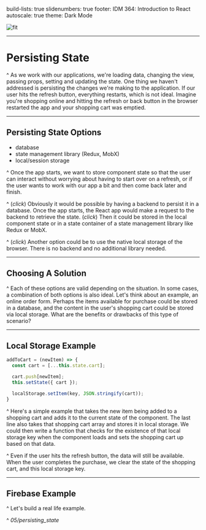 build-lists: true
slidenumbers: true
footer: IDM 364: Introduction to React
autoscale: true
theme: Dark Mode

![fit](https://reactjs.org/logo-og.png)

---

# Persisting State

^ As we work with our applications, we're loading data, changing the view, passing props, setting and updating the state. One thing we haven't addressed is persisting the changes we're making to the application. If our user hits the refresh button, everything restarts, which is not ideal. Imagine you're shopping online and hitting the refresh or back button in the browser restarted the app and your shopping cart was emptied.

---

## Persisting State Options

- database
- state management library (Redux, MobX)
- local/session storage

^ Once the app starts, we want to store component state so that the user can interact without worrying about having to start over on a refresh, or if the user wants to work with our app a bit and then come back later and finish.

^ (_click_) Obviously it would be possible by having a backend to persist it in a database. Once the app starts, the React app would make a request to the backend to retrieve the state. (_click_) Then it could be stored in the local component state or in a state container of a state management library like Redux or MobX.

^ (_click_) Another option could be to use the native local storage of the browser. There is no backend and no additional library needed.

---

## Choosing A Solution

^ Each of these options are valid depending on the situation. In some cases, a combination of both options is also ideal. Let's think about an example, an online order form. Perhaps the items available for purchase could be stored in a database, and the content in the user's shopping cart could be stored via local storage. What are the benefits or drawbacks of this type of scenario?

---

## Local Storage Example

```javascript
addToCart = (newItem) => {
  const cart = [...this.state.cart];

  cart.push[newItem];
  this.setState({ cart });

  localStorage.setItem(key, JSON.stringify(cart));
}
```

^ Here's a simple example that takes the new item being added to a shopping cart and adds it to the current state of the component. The last line also takes that shopping cart array and stores it in local storage. We could then write a function that checks for the existence of that local storage key when the component loads and sets the shopping cart up based on that data.

^ Even if the user hits the refresh button, the data will still be available. When the user completes the purchase, we clear the state of the shopping cart, and this local storage key.

---

## Firebase Example

^ Let's build a real life example.

^ _05/persisting\_state_